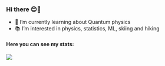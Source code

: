 ### Hi there 😊👋

<!-- 🔭 I’m currently working as a Software Developer and -->
- 🌱 I’m currently learning about Quantum physics
- 📚 I’m interested in physics, statistics, ML, skiing and hiking
<!--
- 📫 How to reach me: ...
- 😄 Pronouns: ...
- ⚡ Fun fact: ...
-->

<h4> Here you can see my stats: </h4>

<div>   
<img src="https://github-readme-stats.vercel.app/api/top-langs/?username=martaw-code&hide=HTML,Makefile,CSS&layout=compact&langs_count=10" />
</div>
 
